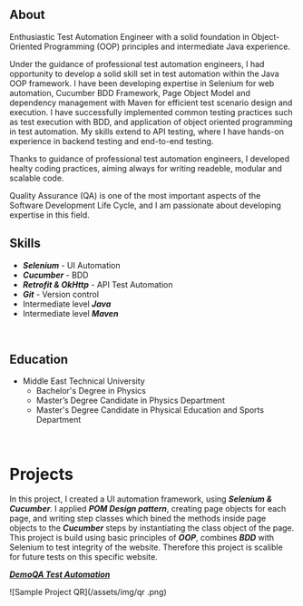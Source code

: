 ## About

Enthusiastic Test Automation Engineer with a solid foundation in Object-Oriented Programming (OOP) principles and intermediate Java experience. 

Under the guidance of professional test automation engineers, I had opportunity to develop a solid skill set in test automation within the Java OOP framework. 
I have been developing expertise in Selenium for web automation, Cucumber BDD Framework, Page Object Model and dependency management with Maven for efficient test scenario design and execution. 
I have successfully implemented common testing practices such as test execution with BDD, and application of object oriented programming in test automation. 
My skills extend to API testing, where I have hands-on experience in backend testing and end-to-end testing.

Thanks to guidance of professional test automation engineers, I developed healty coding practices, aiming always for writing readeble, modular and scalable code. 

Quality Assurance (QA) is one of the most important aspects of the Software Development Life Cycle, and I am passionate about developing expertise in this field. <br> 


## Skills                    

- ***Selenium*** - UI Automation
- ***Cucumber*** - BDD
- ***Retrofit & OkHttp*** - API Test Automation
- ***Git*** - Version control
- Intermediate level ***Java***
- Intermediate level ***Maven***
<br>

## Education

- Middle East Technical University
  -  Bachelor's Degree in Physics
  -  Master’s Degree Candidate in Physics Department
  -  Master's Degree Candidate in Physical Education and Sports Department

<br>

# Projects

In this project, I created a UI automation framework, using ***Selenium & Cucumber***. I applied ***POM Design pattern***, creating page objects for each page, and writing step classes which bined the methods inside page objects to the ***Cucumber*** steps by instantiating the class object of the page. This project is build using basic principles of ***OOP***, combines ***BDD*** with Selenium to test integrity of the website. Therefore this project is scalible for future tests on this specific website. 


  ***[DemoQA Test Automation](https://github.com/MehmetGalioglu/E2ETestingOfTheBookStoreApplication)***
  
![Sample Project QR](/assets/img/qr .png)
